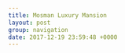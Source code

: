 ```yaml
---
title: Mosman Luxury Mansion
layout: post
group: navigation
date: 2017-12-19 23:59:48 +0000
---
```

